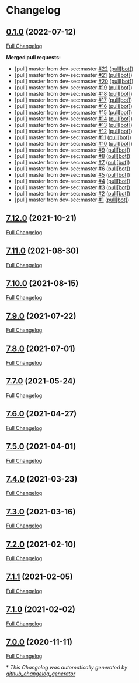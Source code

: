 # Changelog

## [0.1.0](https://github.com/tropnikovvl/ansible-collection-hardening/tree/0.1.0) (2022-07-12)

[Full Changelog](https://github.com/tropnikovvl/ansible-collection-hardening/compare/7.12.0...0.1.0)

**Merged pull requests:**

- \[pull\] master from dev-sec:master [\#22](https://github.com/tropnikovvl/ansible-collection-hardening/pull/22) ([pull[bot]](https://github.com/apps/pull))
- \[pull\] master from dev-sec:master [\#21](https://github.com/tropnikovvl/ansible-collection-hardening/pull/21) ([pull[bot]](https://github.com/apps/pull))
- \[pull\] master from dev-sec:master [\#20](https://github.com/tropnikovvl/ansible-collection-hardening/pull/20) ([pull[bot]](https://github.com/apps/pull))
- \[pull\] master from dev-sec:master [\#19](https://github.com/tropnikovvl/ansible-collection-hardening/pull/19) ([pull[bot]](https://github.com/apps/pull))
- \[pull\] master from dev-sec:master [\#18](https://github.com/tropnikovvl/ansible-collection-hardening/pull/18) ([pull[bot]](https://github.com/apps/pull))
- \[pull\] master from dev-sec:master [\#17](https://github.com/tropnikovvl/ansible-collection-hardening/pull/17) ([pull[bot]](https://github.com/apps/pull))
- \[pull\] master from dev-sec:master [\#16](https://github.com/tropnikovvl/ansible-collection-hardening/pull/16) ([pull[bot]](https://github.com/apps/pull))
- \[pull\] master from dev-sec:master [\#15](https://github.com/tropnikovvl/ansible-collection-hardening/pull/15) ([pull[bot]](https://github.com/apps/pull))
- \[pull\] master from dev-sec:master [\#14](https://github.com/tropnikovvl/ansible-collection-hardening/pull/14) ([pull[bot]](https://github.com/apps/pull))
- \[pull\] master from dev-sec:master [\#13](https://github.com/tropnikovvl/ansible-collection-hardening/pull/13) ([pull[bot]](https://github.com/apps/pull))
- \[pull\] master from dev-sec:master [\#12](https://github.com/tropnikovvl/ansible-collection-hardening/pull/12) ([pull[bot]](https://github.com/apps/pull))
- \[pull\] master from dev-sec:master [\#11](https://github.com/tropnikovvl/ansible-collection-hardening/pull/11) ([pull[bot]](https://github.com/apps/pull))
- \[pull\] master from dev-sec:master [\#10](https://github.com/tropnikovvl/ansible-collection-hardening/pull/10) ([pull[bot]](https://github.com/apps/pull))
- \[pull\] master from dev-sec:master [\#9](https://github.com/tropnikovvl/ansible-collection-hardening/pull/9) ([pull[bot]](https://github.com/apps/pull))
- \[pull\] master from dev-sec:master [\#8](https://github.com/tropnikovvl/ansible-collection-hardening/pull/8) ([pull[bot]](https://github.com/apps/pull))
- \[pull\] master from dev-sec:master [\#7](https://github.com/tropnikovvl/ansible-collection-hardening/pull/7) ([pull[bot]](https://github.com/apps/pull))
- \[pull\] master from dev-sec:master [\#6](https://github.com/tropnikovvl/ansible-collection-hardening/pull/6) ([pull[bot]](https://github.com/apps/pull))
- \[pull\] master from dev-sec:master [\#5](https://github.com/tropnikovvl/ansible-collection-hardening/pull/5) ([pull[bot]](https://github.com/apps/pull))
- \[pull\] master from dev-sec:master [\#4](https://github.com/tropnikovvl/ansible-collection-hardening/pull/4) ([pull[bot]](https://github.com/apps/pull))
- \[pull\] master from dev-sec:master [\#3](https://github.com/tropnikovvl/ansible-collection-hardening/pull/3) ([pull[bot]](https://github.com/apps/pull))
- \[pull\] master from dev-sec:master [\#2](https://github.com/tropnikovvl/ansible-collection-hardening/pull/2) ([pull[bot]](https://github.com/apps/pull))
- \[pull\] master from dev-sec:master [\#1](https://github.com/tropnikovvl/ansible-collection-hardening/pull/1) ([pull[bot]](https://github.com/apps/pull))

## [7.12.0](https://github.com/tropnikovvl/ansible-collection-hardening/tree/7.12.0) (2021-10-21)

[Full Changelog](https://github.com/tropnikovvl/ansible-collection-hardening/compare/7.11.0...7.12.0)

## [7.11.0](https://github.com/tropnikovvl/ansible-collection-hardening/tree/7.11.0) (2021-08-30)

[Full Changelog](https://github.com/tropnikovvl/ansible-collection-hardening/compare/7.10.0...7.11.0)

## [7.10.0](https://github.com/tropnikovvl/ansible-collection-hardening/tree/7.10.0) (2021-08-15)

[Full Changelog](https://github.com/tropnikovvl/ansible-collection-hardening/compare/7.9.0...7.10.0)

## [7.9.0](https://github.com/tropnikovvl/ansible-collection-hardening/tree/7.9.0) (2021-07-22)

[Full Changelog](https://github.com/tropnikovvl/ansible-collection-hardening/compare/7.8.0...7.9.0)

## [7.8.0](https://github.com/tropnikovvl/ansible-collection-hardening/tree/7.8.0) (2021-07-01)

[Full Changelog](https://github.com/tropnikovvl/ansible-collection-hardening/compare/7.7.0...7.8.0)

## [7.7.0](https://github.com/tropnikovvl/ansible-collection-hardening/tree/7.7.0) (2021-05-24)

[Full Changelog](https://github.com/tropnikovvl/ansible-collection-hardening/compare/7.6.0...7.7.0)

## [7.6.0](https://github.com/tropnikovvl/ansible-collection-hardening/tree/7.6.0) (2021-04-27)

[Full Changelog](https://github.com/tropnikovvl/ansible-collection-hardening/compare/7.5.0...7.6.0)

## [7.5.0](https://github.com/tropnikovvl/ansible-collection-hardening/tree/7.5.0) (2021-04-01)

[Full Changelog](https://github.com/tropnikovvl/ansible-collection-hardening/compare/7.4.0...7.5.0)

## [7.4.0](https://github.com/tropnikovvl/ansible-collection-hardening/tree/7.4.0) (2021-03-23)

[Full Changelog](https://github.com/tropnikovvl/ansible-collection-hardening/compare/7.3.0...7.4.0)

## [7.3.0](https://github.com/tropnikovvl/ansible-collection-hardening/tree/7.3.0) (2021-03-16)

[Full Changelog](https://github.com/tropnikovvl/ansible-collection-hardening/compare/7.2.0...7.3.0)

## [7.2.0](https://github.com/tropnikovvl/ansible-collection-hardening/tree/7.2.0) (2021-02-10)

[Full Changelog](https://github.com/tropnikovvl/ansible-collection-hardening/compare/7.1.1...7.2.0)

## [7.1.1](https://github.com/tropnikovvl/ansible-collection-hardening/tree/7.1.1) (2021-02-05)

[Full Changelog](https://github.com/tropnikovvl/ansible-collection-hardening/compare/7.1.0...7.1.1)

## [7.1.0](https://github.com/tropnikovvl/ansible-collection-hardening/tree/7.1.0) (2021-02-02)

[Full Changelog](https://github.com/tropnikovvl/ansible-collection-hardening/compare/7.0.0...7.1.0)

## [7.0.0](https://github.com/tropnikovvl/ansible-collection-hardening/tree/7.0.0) (2020-11-11)

[Full Changelog](https://github.com/tropnikovvl/ansible-collection-hardening/compare/a9591764206b79a4ed324bb8576151ebac0127b1...7.0.0)



\* *This Changelog was automatically generated by [github_changelog_generator](https://github.com/github-changelog-generator/github-changelog-generator)*
